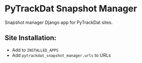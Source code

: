 # PyTrackDat Snapshot Manager
Snapshot manager Django app for PyTrackDat sites.

## Site Installation:

* Add to `INSTALLED_APPS`
* Add `pytrackdat_snapshot_manager.urls` to URLs
